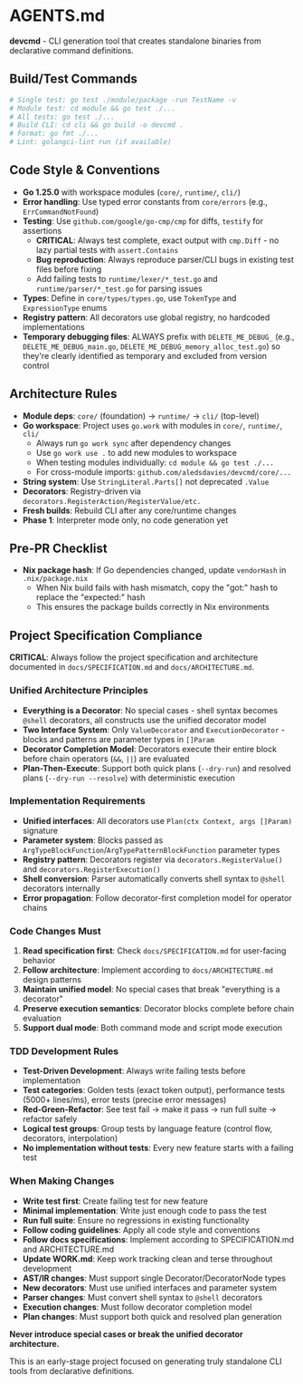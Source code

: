 # AGENTS.md

**devcmd** - CLI generation tool that creates standalone binaries from declarative command definitions.

## Build/Test Commands
```bash
# Single test: go test ./module/package -run TestName -v
# Module test: cd module && go test ./...
# All tests: go test ./...
# Build CLI: cd cli && go build -o devcmd .
# Format: go fmt ./...
# Lint: golangci-lint run (if available)
```

## Code Style & Conventions
- **Go 1.25.0** with workspace modules (`core/`, `runtime/`, `cli/`)
- **Error handling**: Use typed error constants from `core/errors` (e.g., `ErrCommandNotFound`)
- **Testing**: Use `github.com/google/go-cmp/cmp` for diffs, `testify` for assertions
  - **CRITICAL**: Always test complete, exact output with `cmp.Diff` - no lazy partial tests with `assert.Contains`
  - **Bug reproduction**: Always reproduce parser/CLI bugs in existing test files before fixing
  - Add failing tests to `runtime/lexer/*_test.go` and `runtime/parser/*_test.go` for parsing issues
- **Types**: Define in `core/types/types.go`, use `TokenType` and `ExpressionType` enums
- **Registry pattern**: All decorators use global registry, no hardcoded implementations
- **Temporary debugging files**: ALWAYS prefix with `DELETE_ME_DEBUG_` (e.g., `DELETE_ME_DEBUG_main.go`, `DELETE_ME_DEBUG_memory_alloc_test.go`) so they're clearly identified as temporary and excluded from version control

## Architecture Rules
- **Module deps**: `core/` (foundation) → `runtime/` → `cli/` (top-level)
- **Go workspace**: Project uses `go.work` with modules in `core/`, `runtime/`, `cli/`
  - Always run `go work sync` after dependency changes
  - Use `go work use .` to add new modules to workspace
  - When testing modules individually: `cd module && go test ./...`
  - For cross-module imports: `github.com/aledsdavies/devcmd/core/...`
- **String system**: Use `StringLiteral.Parts[]` not deprecated `.Value`
- **Decorators**: Registry-driven via `decorators.RegisterAction/RegisterValue/etc.`
- **Fresh builds**: Rebuild CLI after any core/runtime changes
- **Phase 1**: Interpreter mode only, no code generation yet

## Pre-PR Checklist
- **Nix package hash**: If Go dependencies changed, update `vendorHash` in `.nix/package.nix`
  - When Nix build fails with hash mismatch, copy the "got:" hash to replace the "expected:" hash
  - This ensures the package builds correctly in Nix environments

## Project Specification Compliance

**CRITICAL**: Always follow the project specification and architecture documented in `docs/SPECIFICATION.md` and `docs/ARCHITECTURE.md`.

### Unified Architecture Principles
- **Everything is a Decorator**: No special cases - shell syntax becomes `@shell` decorators, all constructs use the unified decorator model
- **Two Interface System**: Only `ValueDecorator` and `ExecutionDecorator` - blocks and patterns are parameter types in `[]Param`
- **Decorator Completion Model**: Decorators execute their entire block before chain operators (`&&`, `||`) are evaluated
- **Plan-Then-Execute**: Support both quick plans (`--dry-run`) and resolved plans (`--dry-run --resolve`) with deterministic execution

### Implementation Requirements
- **Unified interfaces**: All decorators use `Plan(ctx Context, args []Param)` signature
- **Parameter system**: Blocks passed as `ArgTypeBlockFunction`/`ArgTypePatternBlockFunction` parameter types
- **Registry pattern**: Decorators register via `decorators.RegisterValue()` and `decorators.RegisterExecution()`
- **Shell conversion**: Parser automatically converts shell syntax to `@shell` decorators internally
- **Error propagation**: Follow decorator-first completion model for operator chains

### Code Changes Must
1. **Read specification first**: Check `docs/SPECIFICATION.md` for user-facing behavior
2. **Follow architecture**: Implement according to `docs/ARCHITECTURE.md` design patterns
3. **Maintain unified model**: No special cases that break "everything is a decorator"
4. **Preserve execution semantics**: Decorator blocks complete before chain evaluation
5. **Support dual mode**: Both command mode and script mode execution

### TDD Development Rules
- **Test-Driven Development**: Always write failing tests before implementation
- **Test categories**: Golden tests (exact token output), performance tests (5000+ lines/ms), error tests (precise error messages)
- **Red-Green-Refactor**: See test fail → make it pass → run full suite → refactor safely
- **Logical test groups**: Group tests by language feature (control flow, decorators, interpolation)
- **No implementation without tests**: Every new feature starts with a failing test

### When Making Changes
- **Write test first**: Create failing test for new feature
- **Minimal implementation**: Write just enough code to pass the test
- **Run full suite**: Ensure no regressions in existing functionality
- **Follow coding guidelines**: Apply all code style and conventions
- **Follow docs specifications**: Implement according to SPECIFICATION.md and ARCHITECTURE.md
- **Update WORK.md**: Keep work tracking clean and terse throughout development
- **AST/IR changes**: Must support single Decorator/DecoratorNode types
- **New decorators**: Must use unified interfaces and parameter system
- **Parser changes**: Must convert shell syntax to `@shell` decorators
- **Execution changes**: Must follow decorator completion model
- **Plan changes**: Must support both quick and resolved plan generation

**Never introduce special cases or break the unified decorator architecture.**

This is an early-stage project focused on generating truly standalone CLI tools from declarative definitions.
